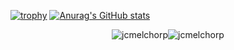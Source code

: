 [![trophy](https://github-profile-trophy.vercel.app/?username=jcmelchorp&theme=onedark&row=2&column=3)](https://github.com/ryo-ma/github-profile-trophy)
[![Anurag's GitHub stats](https://github-readme-stats.vercel.app/api?username=jcmelchorp)](https://github.com/anuraghazra/github-readme-stats)

<p align="center"><img src="https://github-readme-stats.vercel.app/api?username=jcmelchorp&show_icons=true&locale=en&theme=radical" alt="jcmelchorp" /><img src="https://github-readme-streak-stats.herokuapp.com/?user=jcmelchorp&theme=radical" alt="jcmelchorp" /></p>
